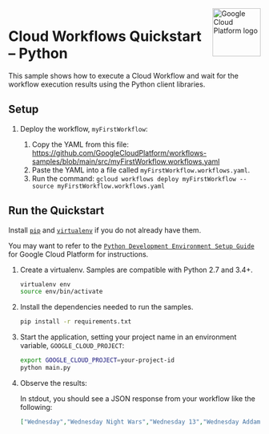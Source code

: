<img src="https://avatars2.githubusercontent.com/u/2810941?v=3&s=96" alt="Google Cloud Platform logo" title="Google Cloud Platform" align="right" height="96" width="96"/>

# Cloud Workflows Quickstart – Python

This sample shows how to execute a Cloud Workflow and wait for the workflow execution results using the Python client libraries.

## Setup

1. Deploy the workflow, `myFirstWorkflow`:

    1. Copy the YAML from this file: https://github.com/GoogleCloudPlatform/workflows-samples/blob/main/src/myFirstWorkflow.workflows.yaml
    1. Paste the YAML into a file called `myFirstWorkflow.workflows.yaml`.
    1. Run the command: `gcloud workflows deploy myFirstWorkflow --source myFirstWorkflow.workflows.yaml`

## Run the Quickstart

Install [`pip`][pip] and [`virtualenv`][virtualenv] if you do not already have them.

You may want to refer to the [`Python Development Environment Setup Guide`][setup] for Google Cloud Platform for instructions.   

1. Create a virtualenv. Samples are compatible with Python 2.7 and 3.4+.

    ```sh
    virtualenv env
    source env/bin/activate
    ```

1. Install the dependencies needed to run the samples.

    ```sh
    pip install -r requirements.txt
    ```

1. Start the application, setting your project name in an environment variable, `GOOGLE_CLOUD_PROJECT`:

    ```sh
    export GOOGLE_CLOUD_PROJECT=your-project-id
    python main.py
    ```

1. Observe the results:

    In stdout, you should see a JSON response from your workflow like the following:

    ```json
    ["Wednesday","Wednesday Night Wars","Wednesday 13","Wednesday Addams","Wednesday Campanella","Wednesdayite","Wednesday Martin","Wednesday Campanella discography","Wednesday Night Hockey (American TV program)","Wednesday Morning, 3 A.M."]
    ```

[prereq]: ../README.md#prerequisites
[setup]: https://cloud.google.com/python/setup
[pip]: https://pip.pypa.io/
[virtualenv]: https://virtualenv.pypa.io/
